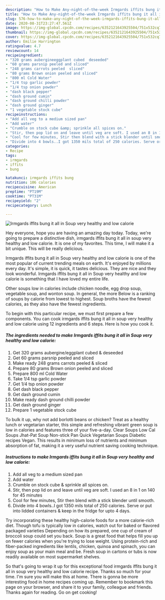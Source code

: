 ```yaml
---
description: "How to Make Any-night-of-the-week Irmgards iffits bung it all in Soup very healthy and low calorie"
title: "How to Make Any-night-of-the-week Irmgards iffits bung it all in Soup very healthy and low calorie"
slug: 576-how-to-make-any-night-of-the-week-irmgards-iffits-bung-it-all-in-soup-very-healthy-and-low-calorie
date: 2020-08-31T23:27:47.561Z
image: https://img-global.cpcdn.com/recipes/6352121643925504/751x532cq70/irmgards-iffits-bung-it-all-in-soup-very-healthy-and-low-calorie-recipe-main-photo.jpg
thumbnail: https://img-global.cpcdn.com/recipes/6352121643925504/751x532cq70/irmgards-iffits-bung-it-all-in-soup-very-healthy-and-low-calorie-recipe-main-photo.jpg
cover: https://img-global.cpcdn.com/recipes/6352121643925504/751x532cq70/irmgards-iffits-bung-it-all-in-soup-very-healthy-and-low-calorie-recipe-main-photo.jpg
author: Emilie Harrington
ratingvalue: 4.7
reviewcount: 14
recipeingredient:
- "320 grams aubergineeggplant cubed  deseeded"
- "60 grams parsnip peeled and sliced"
- "248 grams carrots peeled  sliced"
- "80 grams Brown onion peeled and sliced"
- "800 ml Cold Water"
- "1/4 tsp garlic powder"
- "1/4 tsp onion powder"
- "dash black pepper"
- "dash ground cumin"
- "dash ground chilli powder"
- "dash ground ginger"
- "1 vegetable stock cube"
recipeinstructions:
- "Add all veg to a medium sized pan"
- "Add water"
- "Crumble on stock cube &amp; sprinkle all spices on."
- "Stir, then pop lid on and leave until veg are soft. I used an 8 in 1 on 140 for 45 minutes"
- "Cool for few minutes, Stir then blend with a stick blender until smooth."
- "Divide into 4 bowls..I got 1350 mils total of 250 calories. Serve or put into lidded containers &amp; keep in the fridge for upto 4 days."
categories:
- Recipe
tags:
- irmgards
- iffits
- bung

katakunci: irmgards iffits bung 
nutrition: 106 calories
recipecuisine: American
preptime: "PT19M"
cooktime: "PT31M"
recipeyield: "2"
recipecategory: Lunch

---
```



![Irmgards iffits bung it all in Soup very healthy and low calorie](https://img-global.cpcdn.com/recipes/6352121643925504/751x532cq70/irmgards-iffits-bung-it-all-in-soup-very-healthy-and-low-calorie-recipe-main-photo.jpg)

Hey everyone, hope you are having an amazing day today. Today, we're going to prepare a distinctive dish, irmgards iffits bung it all in soup very healthy and low calorie. It is one of my favorites. This time, I will make it a bit unique. This will be really delicious.

Irmgards iffits bung it all in Soup very healthy and low calorie is one of the most popular of current trending meals on earth. It's enjoyed by millions every day. It's simple, it is quick, it tastes delicious. They are nice and they look wonderful. Irmgards iffits bung it all in Soup very healthy and low calorie is something that I have loved my entire life.

Other soups low in calories include chicken noodle, egg drop soup, vegetable soup, and wonton soup. In general, the more Below is a ranking of soups by calorie from lowest to highest. Soup broths have the fewest calories, as they also have the fewest ingredients.


To begin with this particular recipe, we must first prepare a few components. You can cook irmgards iffits bung it all in soup very healthy and low calorie using 12 ingredients and 6 steps. Here is how you cook it.

<!--inarticleads1-->

##### The ingredients needed to make Irmgards iffits bung it all in Soup very healthy and low calorie:

1. Get 320 grams aubergine/eggplant cubed &amp; deseeded
1. Get 60 grams parsnip peeled and sliced
1. Make ready 248 grams carrots peeled &amp; sliced
1. Prepare 80 grams Brown onion peeled and sliced
1. Prepare 800 ml Cold Water
1. Take 1/4 tsp garlic powder
1. Get 1/4 tsp onion powder
1. Get dash black pepper
1. Get dash ground cumin
1. Make ready dash ground chilli powder
1. Get dash ground ginger
1. Prepare 1 vegetable stock cube


To bulk it up, why not add borlotti beans or chicken? Treat as a healthy lunch or vegetarian starter, this simple and refreshing vibrant green soup is low in calories and features three of your five-a-day. Clear Soups Low Cal Soups Jhat-Pat Soup Non-stick Pan Quick Vegetarian Soups Diabetic recipes Vegan. This results in minimum loss of nutrients and minimum absorption of fat, making it a very useful nutrient saving cooking technique. 

<!--inarticleads2-->

##### Instructions to make Irmgards iffits bung it all in Soup very healthy and low calorie:

1. Add all veg to a medium sized pan
1. Add water
1. Crumble on stock cube &amp; sprinkle all spices on.
1. Stir, then pop lid on and leave until veg are soft. I used an 8 in 1 on 140 for 45 minutes
1. Cool for few minutes, Stir then blend with a stick blender until smooth.
1. Divide into 4 bowls..I got 1350 mils total of 250 calories. Serve or put into lidded containers &amp; keep in the fridge for upto 4 days.


Try incorporating these healthy high-calorie foods for a more calorie-rich diet. Though tofu is typically low in calories, watch out for baked or flavored packaged varieties Depending on how its prepared, one cup of cream of broccoli soup could set you back. Soup is a great food that helps fill you up on fewer calories when you&#39;re trying to lose weight. Using protein-rich and fiber-packed ingredients like lentils, chicken, quinoa and spinach, you can enjoy soup as your main meal and be. Fresh soup in cartons or tubs is now readily available on most supermarket shelves. 

So that's going to wrap it up for this exceptional food irmgards iffits bung it all in soup very healthy and low calorie recipe. Thanks so much for your time. I'm sure you will make this at home. There is gonna be more interesting food in home recipes coming up. Remember to bookmark this page on your browser, and share it to your family, colleague and friends. Thanks again for reading. Go on get cooking!
